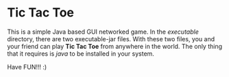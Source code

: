 # Tic Tac Toe

This is a simple Java based GUI networked game. In the *executable* directory, there are two executable-jar files.
With these two files, you and your friend can play **Tic Tac Toe** from anywhere in the world. 
The only thing that it requires is *java* to be installed in your system.

Have FUN!!! :)
